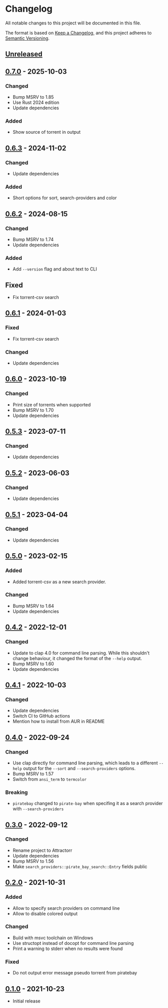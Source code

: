 # Changelog
All notable changes to this project will be documented in this file.

The format is based on [Keep a Changelog](https://keepachangelog.com/en/1.0.0/),
and this project adheres to [Semantic Versioning](https://semver.org/spec/v2.0.0.html).

## [Unreleased]

## [0.7.0] - 2025-10-03

### Changed

 * Bump MSRV to 1.85
 * Use Rust 2024 edition
 * Update dependencies

### Added

 * Show source of torrent in output

## [0.6.3] - 2024-11-02

### Changed

 * Update dependencies

### Added

 * Short options for sort, search-providers and color

## [0.6.2] - 2024-08-15

### Changed

 * Bump MSRV to 1.74
 * Update dependencies

### Added

 * Add `--version` flag and about text to CLI

## Fixed

 * Fix torrent-csv search

## [0.6.1] - 2024-01-03

### Fixed

 * Fix torrent-csv search

### Changed

 * Update dependencies

## [0.6.0] - 2023-10-19

### Changed

 * Print size of torrents when supported
 * Bump MSRV to 1.70
 * Update dependencies

## [0.5.3] - 2023-07-11

### Changed

 * Update dependencies

## [0.5.2] - 2023-06-03

### Changed

 * Update dependencies

## [0.5.1] - 2023-04-04

### Changed

 * Update dependencies

## [0.5.0] - 2023-02-15

### Added

 * Added torrent-csv as a new search provider.

### Changed

 * Bump MSRV to 1.64
 * Update dependencies

## [0.4.2] - 2022-12-01

### Changed

 * Update to clap 4.0 for command line parsing. While this shouldn't change
   behaviour, it changed the format of the `--help` output.
 * Bump MSRV to 1.60
 * Update dependencies

## [0.4.1] - 2022-10-03

### Changed

 * Update dependencies
 * Switch CI to GitHub actions
 * Mention how to install from AUR in README

## [0.4.0] - 2022-09-24

### Changed

 * Use clap directly for command line parsing, which leads to a different
   `--help` output for the `--sort` and `--search-providers` options.
 * Bump MSRV to 1.57
 * Switch from `ansi_term` to `termcolor`

### Breaking

 * `piratebay` changed to `pirate-bay` when specifing it as a search provider
   with `--search-providers`

## [0.3.0] - 2022-09-12

### Changed

 * Rename project to Attractorr
 * Update dependencies
 * Bump MSRV to 1.56
 * Make `search_providers::pirate_bay_search::Entry` fields public

## [0.2.0] - 2021-10-31

### Added

 * Allow to specify search providers on command line
 * Allow to disable colored output

### Changed

 * Build with msvc toolchain on Windows
 * Use structopt instead of docopt for command line parsing
 * Print a warning to stderr when no results were found

### Fixed

 * Do not output error message pseudo torrent from piratebay

## [0.1.0] - 2021-10-23

 * Initial release


[Unreleased]: https://github.com/rnestler/attractorr/compare/v0.7.0...HEAD
[0.7.0]: https://github.com/rnestler/attractorr/compare/v0.6.3...v0.7.0
[0.6.3]: https://github.com/rnestler/attractorr/compare/v0.6.2...v0.6.3
[0.6.2]: https://github.com/rnestler/attractorr/compare/v0.6.1...v0.6.2
[0.6.1]: https://github.com/rnestler/attractorr/compare/v0.6.0...v0.6.1
[0.6.0]: https://github.com/rnestler/attractorr/compare/v0.5.3...v0.6.0
[0.5.3]: https://github.com/rnestler/attractorr/compare/v0.5.2...v0.5.3
[0.5.2]: https://github.com/rnestler/attractorr/compare/v0.5.1...v0.5.2
[0.5.1]: https://github.com/rnestler/attractorr/compare/v0.5.0...v0.5.1
[0.5.0]: https://github.com/rnestler/attractorr/compare/v0.4.2...v0.5.0
[0.4.2]: https://github.com/rnestler/attractorr/compare/v0.4.1...v0.4.2
[0.4.1]: https://github.com/rnestler/attractorr/compare/v0.4.0...v0.4.1
[0.4.0]: https://github.com/rnestler/attractorr/compare/v0.3.0...v0.4.0
[0.3.0]: https://github.com/rnestler/attractorr/compare/v0.2.0...v0.3.0
[0.2.0]: https://github.com/rnestler/attractorr/compare/v0.1.0...v0.2.0
[0.1.0]: https://github.com/rnestler/attractorr/releases/tag/v0.1.0
